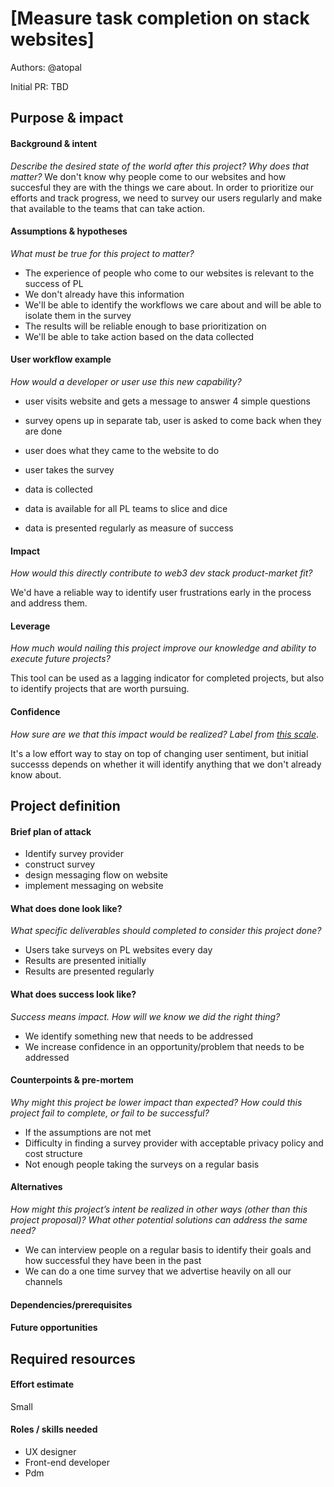 # [Measure task completion on stack websites] 

Authors: @atopal

Initial PR: TBD <!-- Reference the PR first proposing this document. Oooh, self-reference! -->


## Purpose &amp; impact 
#### Background &amp; intent
_Describe the desired state of the world after this project? Why does that matter?_
We don't know why people come to our websites and how succesful they are with the things we care about. In order to prioritize our efforts and track progress, we need to survey our users regularly and make that available to the teams that can take action.


#### Assumptions &amp; hypotheses
_What must be true for this project to matter?_
- The experience of people who come to our websites is relevant to the success of PL
- We don't already have this information
- We'll be able to identify the workflows we care about and will be able to isolate them in the survey
- The results will be reliable enough to base prioritization on
- We'll be able to take action based on the data collected

#### User workflow example
_How would a developer or user use this new capability?_
* user visits website and gets a message to answer 4 simple questions
* survey opens up in separate tab, user is asked to come back when they are done
* user does what they came to the website to do
* user takes the survey

* data is collected
* data is available for all PL teams to slice and dice
* data is presented regularly as measure of success

#### Impact
_How would this directly contribute to web3 dev stack product-market fit?_

We'd have a reliable way to identify user frustrations early in the process and address them.

#### Leverage
_How much would nailing this project improve our knowledge and ability to execute future projects?_

This tool can be used as a lagging indicator for completed projects, but also to identify projects that are worth pursuing. 

#### Confidence
_How sure are we that this impact would be realized? Label from [this scale](https://medium.com/@nimay/inside-product-introduction-to-feature-priority-using-ice-impact-confidence-ease-and-gist-5180434e5b15)_.

It's a low effort way to stay on top of changing user sentiment, but initial successs depends on whether it will identify anything that we don't already know about.

## Project definition
#### Brief plan of attack

- Identify survey provider
- construct survey
- design messaging flow on website
- implement messaging on website

#### What does done look like?
_What specific deliverables should completed to consider this project done?_

- Users take surveys on PL websites every day
- Results are presented initially
- Results are presented regularly

####  What does success look like?
_Success means impact. How will we know we did the right thing?_

- We identify something new that needs to be addressed
- We increase confidence in an opportunity/problem that needs to be addressed

#### Counterpoints &amp; pre-mortem
_Why might this project be lower impact than expected? How could this project fail to complete, or fail to be successful?_

- If the assumptions are not met
- Difficulty in finding a survey provider with acceptable privacy policy and cost structure
- Not enough people taking the surveys on a regular basis

#### Alternatives
_How might this project’s intent be realized in other ways (other than this project proposal)? What other potential solutions can address the same need?_

- We can interview people on a regular basis to identify their goals and how successful they have been in the past
- We can do a one time survey that we advertise heavily on all our channels

#### Dependencies/prerequisites
<!--List any other projects that are dependencies/prerequisites for this project that is being pitched.-->

#### Future opportunities
<!--What future projects/opportunities could this project enable?-->

## Required resources

#### Effort estimate
Small

#### Roles / skills needed
- UX designer
- Front-end developer
- Pdm
